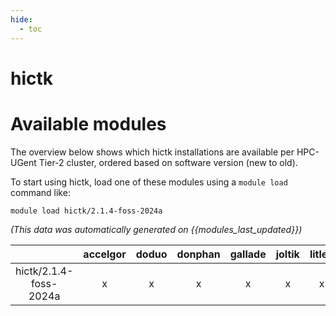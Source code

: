 ```yaml
---
hide:
  - toc
---
```


hictk
=====

# Available modules


The overview below shows which hictk installations are available per HPC-UGent Tier-2 cluster, ordered based on software version (new to old).

To start using hictk, load one of these modules using a `module load` command like:

```shell
module load hictk/2.1.4-foss-2024a
```

*(This data was automatically generated on {{modules_last_updated}})*

| |accelgor|doduo|donphan|gallade|joltik|litleo|shinx|
| :---: | :---: | :---: | :---: | :---: | :---: | :---: | :---: |
|hictk/2.1.4-foss-2024a|x|x|x|x|x|x|x|
